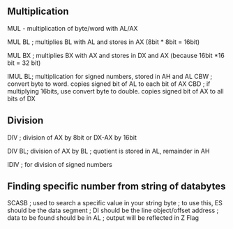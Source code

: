 ## Multiplication

MUL - multiplication of byte/word with AL/AX

MUL BL ; multiplies BL with AL and stores in AX (8bit * 8bit = 16bit)

MUL BX ; multiplies BX with AX and stores in DX and AX (because 16bit *16 bit = 32 bit)

IMUL BL; multiplication for signed numbers, stored in AH and AL
CBW ; convert byte to word. copies signed bit of AL to each bit of AX
CBD ; if multiplying 16bits, use convert byte to double. copies signed bit of AX to all bits of DX

## Division

DIV ; division of AX by 8bit or DX-AX by 16bit

DIV BL; division of AX by BL
; quotient is stored in AL, remainder in AH

IDIV ; for division of signed numbers

## Finding specific number from string of databytes

SCASB ; used to search a specific value in your string byte
; to use this, ES should be the data segment 
; DI should be the line object/offset address
; data to be found should be in AL
; output will be reflected in Z Flag



